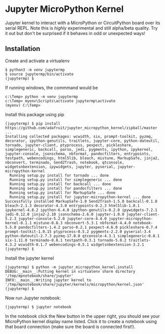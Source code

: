 # Jupyter MicroPython Kernel

Jupyter kernel to interact with a MicroPython or CircuitPython board over its serial REPL.  Note this is _highly_ experimental and still alpha/beta quality.  Try it out but don't be surprised if it behaves in odd or unexpected ways!

## Installation

Create and activate a virtualenv

``` console
$ python3 -m venv jupytermp
$ source jupytermp/bin/activate
(jupytermp) $
```

If running windows, the commmand would be

``` console
c:\Temp> python -m venv jupytermp
c:\Temp> myenv\Scripts\activate jupytermp\activate
(myenv) C:\Temp>
```

Install this package using pip

``` console
(jupytermp) $ pip install https://github.com/adafruit/jupyter_micropython_kernel/zipball/master
...
Installing collected packages: wcwidth, six, prompt-toolkit, pyzmq, decorator, ipython-genutils, traitlets, jupyter-core, python-dateutil, tornado, jupyter-client, ptyprocess, pexpect, pickleshare, simplegeneric, backcall, parso, jedi, pygments, ipython, ipykernel, jupyter-console, jsonschema, nbformat, pandocfilters, entrypoints, testpath, webencodings, html5lib, bleach, mistune, MarkupSafe, jinja2, nbconvert, terminado, Send2Trash, notebook, qtconsole, widgetsnbextension, ipywidgets, jupyter, pyserial, jupyter-micropython-kernel
  Running setup.py install for tornado ... done
  Running setup.py install for simplegeneric ... done
  Running setup.py install for backcall ... done
  Running setup.py install for pandocfilters ... done
  Running setup.py install for MarkupSafe ... done
  Running setup.py install for jupyter-micropython-kernel ... done
Successfully installed MarkupSafe-1.0 Send2Trash-1.5.0 backcall-0.1.0 bleach-2.1.3 decorator-4.3.0 entrypoints-0.2.3 html5lib-1.0.1 ipykernel-4.8.2 ipython-6.4.0 ipython-genutils-0.2.0 ipywidgets-7.2.1 jedi-0.12.0 jinja2-2.10 jsonschema-2.6.0 jupyter-1.0.0 jupyter-client-5.2.3 jupyter-console-5.2.0 jupyter-core-4.4.0 jupyter-micropython-kernel-0.1.1 mistune-0.8.3 nbconvert-5.3.1 nbformat-4.4.0 notebook-5.5.0 pandocfilters-1.4.2 parso-0.2.1 pexpect-4.6.0 pickleshare-0.7.4 prompt-toolkit-1.0.15 ptyprocess-0.5.2 pygments-2.2.0 pyserial-3.4 python-dateutil-2.7.3 pyzmq-17.0.0 qtconsole-4.3.1 simplegeneric-0.8.1 six-1.11.0 terminado-0.8.1 testpath-0.3.1 tornado-5.0.2 traitlets-4.3.2 wcwidth-0.1.7 webencodings-0.5.1 widgetsnbextension-3.2.1
(jupytermp) $
```

Install the jupyter kernel

``` console
(jupytermp) $ python -m jupyter_micropython_kernel.install
DEBUG:__main__:Putting kernel in virtualenv share directory '/tmp/mpnotebook/share/jupyter'
INFO:__main__:Writing jupyter kernel to '/tmp/mpnotebook/share/jupyter/kernels/micropython/kernel.json'
(jupytermp) $
```

Now run Jupyter notebook:

``` console
(jupytermp) $ jupyter notebook
```

In the notebook click the New button in the upper right, you should see your
MicroPython kernel display name listed.  Click it to create a notebook using
that board connection (make sure the board is connected first!).
